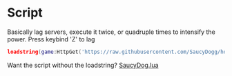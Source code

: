 # Script
Basically lag servers, execute it twice, or quadruple times to intensify the power.
Press keybind 'Z' to lag

```lua
loadstring(game:HttpGet('https://raw.githubusercontent.com/SaucyDogg/hoopz-lag/main/SaucyDog.lua'))()
```

Want the script without the loadstring?
[SaucyDog.lua](https://github.com/SaucyDogg/hoopz-lag/blob/main/SaucyDog.lua)
